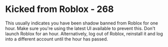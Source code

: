 # Kicked from Roblox - 268
This usually indicates you have been shadow banned from Roblox for one hour. Make sure you're using the latest UI available to prevent this. Don't launch Roblox for an hour.
Alternatively, log out of Roblox, reinstall it and log into a different account until the hour has passed.
